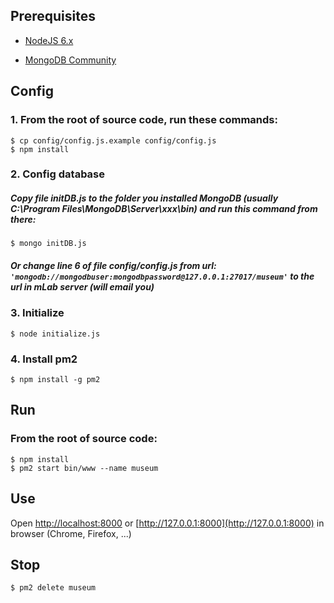 ## Prerequisites

- [NodeJS 6.x](https://nodejs.org/en/download/)

- [MongoDB Community](https://www.mongodb.com/download-center#community)

## Config

### 1. From the root of source code, run these commands:

	$ cp config/config.js.example config/config.js
	$ npm install

 
### 2. Config database

##### Copy file initDB.js to the folder you installed MongoDB (usually C:\Program Files\MongoDB\Server\xxx\bin) and run this command from there:
	$ mongo initDB.js


##### Or change line 6 of file config/config.js from url: ``'mongodb://mongodbuser:mongodbpassword@127.0.0.1:27017/museum'`` to the url in mLab server (will email you)

### 3. Initialize

	$ node initialize.js

### 4. Install pm2
	$ npm install -g pm2

## Run

### From the root of source code:

	$ npm install
	$ pm2 start bin/www --name museum

## Use

Open [http://localhost:8000](http://localhost:8000) or [http://127.0.0.1:8000](http://127.0.0.1:8000) in browser (Chrome, Firefox, ...)

## Stop
	$ pm2 delete museum